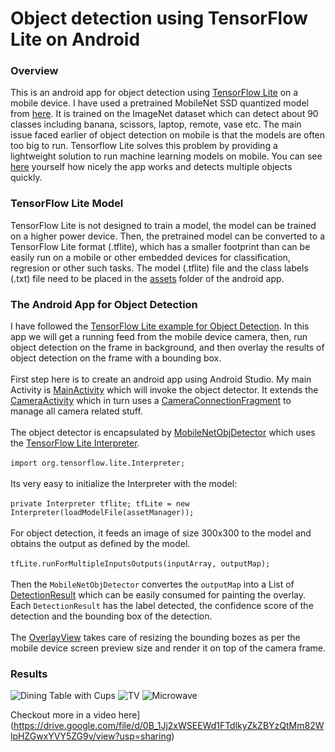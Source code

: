 # Object detection using TensorFlow Lite on Android
### Overview
This is an android app for object detection using [TensorFlow Lite](https://www.tensorflow.org/lite) on a mobile device. I have used a pretrained MobileNet SSD quantized model from [here](https://storage.googleapis.com/download.tensorflow.org/models/tflite/coco_ssd_mobilenet_v1_1.0_quant_2018_06_29.zip). It is  trained on the ImageNet dataset which can detect about 90 classes including banana, scissors, laptop, remote, vase etc. The main issue faced earlier of object detection on mobile is that the models are often too big to run. Tensorflow Lite solves this problem by providing a lightweight solution to run machine learning models on mobile. You can see [here](https://drive.google.com/file/d/0B_1Jj2xWSEEWd1FTdlkyZkZBYzQtMm82WlpHZGwxYVY5ZG9v/view?usp=sharing) yourself how nicely the app works and detects multiple objects quickly.

### TensorFlow Lite Model
TensorFlow Lite is not designed to train a model, the model can be trained on a higher power device. Then, the pretrained model can be converted to a TensorFlow Lite format (.tflite), which has a smaller footprint than can be easily run on a mobile or other embedded devices for classification, regresion or other such tasks. The model (.tflite) file and the class labels (.txt) file need to be placed in the [assets](https://github.com/mrinalTheCoder/ObjectDetectionApp/tree/master/app/src/main/assets) folder of the android app.

### The Android App for Object Detection
I have followed the [TensorFlow Lite example for Object Detection](https://github.com/tensorflow/examples/tree/master/lite/examples/object_detection).
In this app we will get a running feed from the mobile device camera, then, run object detection on the frame in background, and then overlay the results of object detection on the frame with a bounding box.<br/><br/>
First step here is to create an android app using Android Studio. My main Activity is [MainActivity](https://github.com/mrinalTheCoder/ObjectDetectionApp/blob/master/app/src/main/java/com/objdetector/MainActivity.java) which will invoke the object detector. It extends the [CameraActivity](https://github.com/mrinalTheCoder/ObjectDetectionApp/blob/master/app/src/main/java/com/objdetector/CameraActivity.java) which in turn uses a [CameraConnectionFragment](https://github.com/mrinalTheCoder/ObjectDetectionApp/blob/master/app/src/main/java/com/objdetector/CameraConnectionFragment.java) to manage all camera related stuff.<br/><br/>
The object detector is encapsulated by [MobileNetObjDetector](https://github.com/mrinalTheCoder/ObjectDetectionApp/blob/master/app/src/main/java/com/objdetector/deepmodel/MobileNetObjDetector.java) which uses the [TensorFlow Lite Interpreter](https://www.tensorflow.org/lite/guide/inference#load_and_run_a_model_in_java).<br/><br/>
`import org.tensorflow.lite.Interpreter;`<br/><br/>
Its very easy to initialize the Interpreter with the model:<br/><br/>
`private Interpreter tflite;
tfLite = new Interpreter(loadModelFile(assetManager));`<br/><br/>
For object detection, it feeds an image of size 300x300 to the model and obtains the output as defined by the model.<br/><br/>
`tfLite.runForMultipleInputsOutputs(inputArray, outputMap);`<br/><br/>
Then the `MobileNetObjDetector` convertes the `outputMap` into a List of [DetectionResult](https://github.com/mrinalTheCoder/ObjectDetectionApp/blob/master/app/src/main/java/com/objdetector/deepmodel/DetectionResult.java) which can be easily consumed for painting the overlay. Each `DetectionResult` has the label detected, the confidence score of the detection and the bounding box of the detection.<br/><br/>
The [OverlayView](https://github.com/mrinalTheCoder/ObjectDetectionApp/blob/master/app/src/main/java/com/objdetector/customview/OverlayView.java) takes care of resizing the bounding bozes as per the mobile device screen preview size and render it on top of the camera frame.

### Results
![Dining Table with Cups](https://drive.google.com/file/d/14Ly6jux3l7EWTR5pL1-xID_LPvV7YrQ0/view)
![TV](https://drive.google.com/file/d/14KVNN5wOkQKjW8gmYFKUfi50EkUG0Kcu/view)
![Microwave](https://drive.google.com/file/d/14I64oZUMVdaahYL7jH8lGQepMEvHE4S9/view)

Checkout more in a video here](https://drive.google.com/file/d/0B_1Jj2xWSEEWd1FTdlkyZkZBYzQtMm82WlpHZGwxYVY5ZG9v/view?usp=sharing)
